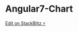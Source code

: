 # Angular7-Chart

[Edit on StackBlitz ⚡️](https://stackblitz.com/edit/ng2-charts-line-template-9951aw)